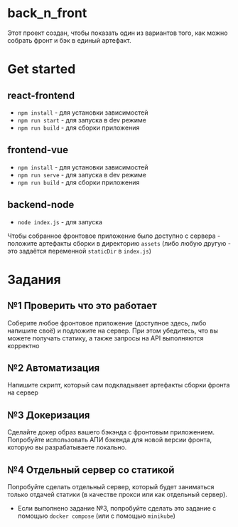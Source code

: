 # back_n_front

Этот проект создан, чтобы показать один из вариантов того, как можно собрать фронт и бэк в единый артефакт.

# Get started

## react-frontend

- `npm install` - для установки зависимостей
- `npm run start` - для запуска в dev режиме
- `npm run build` - для сборки приложения

## frontend-vue

- `npm install` - для установки зависимостей
- `npm run serve` - для запуска в dev режиме
- `npm run build` - для сборки приложения

## backend-node

- `node index.js` - для запуска

Чтобы собранное фронтовое приложение было доступно с сервера - положите артефакты сборки в директорию `assets` (либо любую другую - это задаётся переменной `staticDir` в `index.js`)


# Задания

## №1 Проверить что это работает

Соберите любое фронтовое приложение (доступное здесь, либо напишите своё) и подложите на сервер. При этом убедитесь, что вы можете получать статику, а также запросы на API выполняются корректно

## №2 Автоматизация

Напишите скрипт, который сам подкладывает артефакты сборки фронта на сервер

## №3 Докеризация

Сделайте докер образ вашего бэкэнда с фронтовым приложением.
Попробуйте использовать АПИ бэкенда для новой версии фронта, которую вы разрабатываете локально.

## №4 Отдельный сервер со статикой

Попробуйте сделать отдельный сервер, который будет заниматься только отдачей статики (в качестве прокси или как отдельный сервер).
* Если выполнено задание №3, попробуйте сделать это задание с помощью `docker compose` (или с помощью `minikube`)

